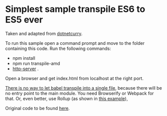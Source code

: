 # Simplest sample transpile ES6 to ES5 ever

Taken and adapted from [dotnetcurry](http://www.dotnetcurry.com/javascript/1293/transpile-es6-modules-es5-using-babel).

To run this sample open a command prompt and move to the folder containing this code. Run the following commands:

 - npm install
 - npm run transpile-amd
 - [http-server](https://www.npmjs.com/package/http-server) .

Open a browser and get index.html from localhost at the right port.

[There is no way to let babel transpile into a single file](http://stackoverflow.com/questions/33963999/using-babel-with-a-single-output-file-and-es6-modules), because there will be no entry point to the main module. You need Browserify or Webpack for that. Or, even better, use Rollup (as shown in [this example](https://github.com/Muzietto/react-playground/tree/master/rollupping)),

Original code to be found [here](https://github.com/dotnetcurry/Transpiling-ES6-Modules).
